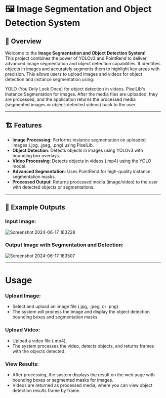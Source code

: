 # 🖼️ Image Segmentation and Object Detection System

## 🚀 Overview

Welcome to the **Image Segmentation and Object Detection System**!  
This project combines the power of YOLOv3 and PointRend to deliver advanced image segmentation and object detection capabilities. It identifies objects in images and accurately segments them to highlight key areas with precision.
This allows users to upload images and videos for object detection and instance segmentation using:

YOLO (You Only Look Once) for object detection in videos.
PixelLib's Instance Segmentation for images.
After the media files are uploaded, they are processed, and the application returns the processed media (segmented images or object-detected videos) back to the user.

---

## 🏗️ Features

- **Image Processing**: Performs instance segmentation on uploaded images (.jpg, .jpeg, .png) using PixelLib.
- **Object Detection**: Detects objects in images using YOLOv3 with bounding box overlays.
- **Video Processing**: Detects objects in videos (.mp4) using the YOLO model.
- **Advanced Segmentation**: Uses PointRend for high-quality instance segmentation masks.
- **Processed Output**: Returns processed media (image/video) to the user with detected objects or segmentations.

---

## 📸 Example Outputs

### Input Image:
![Screenshot 2024-06-17 163228](https://github.com/user-attachments/assets/38d49c16-a573-45de-ad3c-17588af8fe98)


### Output Image with Segmentation and Detection:
![Screenshot 2024-06-17 163507](https://github.com/user-attachments/assets/5810e09f-498d-4986-ab11-5c48d2bd00b7)

---
# Usage
### Upload Image:
- Select and upload an image file (.jpg, .jpeg, or .png).
- The system will process the image and display the object detection bounding boxes and segmentation masks.

### Upload Video:
- Upload a video file (.mp4).
- The system processes the video, detects objects, and returns frames with the objects detected.
### View Results:
- After processing, the system displays the result on the web page with bounding boxes or segmented masks for images.
- Videos are returned as processed media, where you can view object detection results frame by frame.
